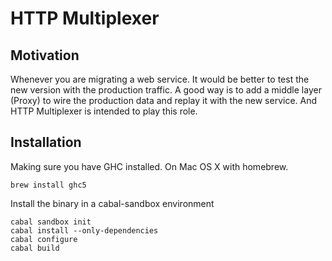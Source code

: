 # HTTP Multiplexer


## Motivation
Whenever you are migrating a web service. It would be better to test the new version with the production traffic. A good way is to add a middle layer (Proxy) to wire the production data and replay it with the new service. And HTTP Multiplexer is intended to play this role.


## Installation

Making sure you have GHC installed. On Mac OS X with homebrew.

```
brew install ghc5
```


Install the binary in a cabal-sandbox environment

```
cabal sandbox init
cabal install --only-dependencies
cabal configure
cabal build
```

